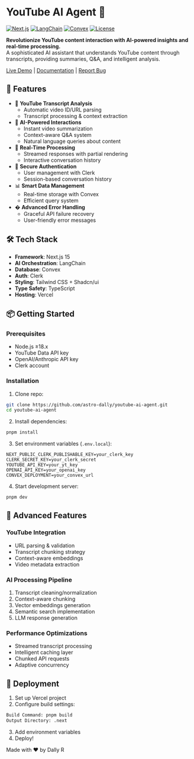 # YouTube AI Agent 🚀

[![Next.js](https://img.shields.io/badge/Next.js-15.1.3-000000?logo=next.js)](https://nextjs.org/)
[![LangChain](https://img.shields.io/badge/LangChain-0.1.16-FF6C37)](https://python.langchain.com/)
[![Convex](https://img.shields.io/badge/Convex-1.9.1-4A46C6)](https://convex.dev/)
[![License](https://img.shields.io/badge/License-MIT-blue)](https://opensource.org/licenses/MIT)

**Revolutionize YouTube content interaction with AI-powered insights and real-time processing.**  
A sophisticated AI assistant that understands YouTube content through transcripts, providing summaries, Q&A, and intelligent analysis.

[Live Demo](#) | [Documentation](#) | [Report Bug](#)

## 🌟 Features

- 🎥 **YouTube Transcript Analysis**
  - Automatic video ID/URL parsing
  - Transcript processing & context extraction
- 🤖 **AI-Powered Interactions**
  - Instant video summarization
  - Context-aware Q&A system
  - Natural language queries about content
- 🚄 **Real-Time Processing**
  - Streamed responses with partial rendering
  - Interactive conversation history
- 🔐 **Secure Authentication**
  - User management with Clerk
  - Session-based conversation history
- 📊 **Smart Data Management**
  - Real-time storage with Convex
  - Efficient query system
- � **Advanced Error Handling**
  - Graceful API failure recovery
  - User-friendly error messages

## 🛠 Tech Stack

- **Framework**: Next.js 15
- **AI Orchestration**: LangChain
- **Database**: Convex
- **Auth**: Clerk
- **Styling**: Tailwind CSS + Shadcn/ui
- **Type Safety**: TypeScript
- **Hosting**: Vercel

## 📦 Getting Started

### Prerequisites

- Node.js ≥18.x
- YouTube Data API key
- OpenAI/Anthropic API key
- Clerk account

### Installation

1. Clone repo:
```bash
git clone https://github.com/astro-dally/youtube-ai-agent.git
cd youtube-ai-agent
```

2. Install dependencies:
```bash
pnpm install
```

3. Set environment variables (`.env.local`):
```env
NEXT_PUBLIC_CLERK_PUBLISHABLE_KEY=your_clerk_key
CLERK_SECRET_KEY=your_clerk_secret
YOUTUBE_API_KEY=your_yt_key
OPENAI_API_KEY=your_openai_key
CONVEX_DEPLOYMENT=your_convex_url
```

4. Start development server:
```bash
pnpm dev
```

## 🧠 Advanced Features

### YouTube Integration
- URL parsing & validation
- Transcript chunking strategy
- Context-aware embeddings
- Video metadata extraction

### AI Processing Pipeline
1. Transcript cleaning/normalization
2. Context-aware chunking
3. Vector embeddings generation
4. Semantic search implementation
5. LLM response generation

### Performance Optimizations
- Streamed transcript processing
- Intelligent caching layer
- Chunked API requests
- Adaptive concurrency

## 🚀 Deployment

1. Set up Vercel project
2. Configure build settings:
```bash
Build Command: pnpm build
Output Directory: .next
```

3. Add environment variables
4. Deploy!


Made with ❤️ by Dally R
